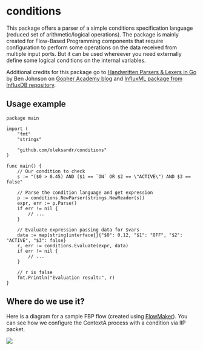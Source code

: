 # conditions

This package offers a parser of a simple conditions specification language (reduced set of arithmetic/logical operations). The package is mainly created for Flow-Based Programming components that require configuration to perform some operations on the data received from multiple input ports. But it can be used whereever you need externally define some logical conditions on the internal variables.

Additional credits for this package go to [Handwritten Parsers & Lexers in Go](http://blog.gopheracademy.com/advent-2014/parsers-lexers/) by Ben Johnson on [Gopher Academy blog](http://blog.gopheracademy.com) and [InfluxML package from InfluxDB repository](https://github.com/influxdb/influxdb/tree/master/influxql).

## Usage example 
```
package main

import (
    "fmt"
    "strings"

    "github.com/oleksandr/conditions"
)

func main() {
    // Our condition to check
    s := "($0 > 0.45) AND ($1 == `ON` OR $2 == \"ACTIVE\") AND $3 == false"

    // Parse the condition language and get expression
    p := conditions.NewParser(strings.NewReader(s))
    expr, err := p.Parse()
    if err != nil {
        // ...
    }

    // Evaluate expression passing data for $vars
    data := map[string]interface{}{"$0": 0.12, "$1": "OFF", "$2": "ACTIVE", "$3": false}
    r, err := conditions.Evaluate(expr, data)
    if err != nil {
        // ...
    }

    // r is false
    fmt.Println("Evaluation result:", r)
}

```

## Where do we use it?

Here is a diagram for a sample FBP flow (created using [FlowMaker](https://github.com/cascades-fbp/flowmaker)). You can see how we configure the ContextA process with a condition via IIP packet.

![](https://raw.githubusercontent.com/oleksandr/conditions/master/Example.png)

